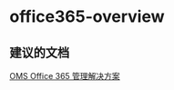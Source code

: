 
<properties
    pageTitle="office365-overview"
    description="与 Office 365 相关的问题：概述"
    service="microsoft.operationalinsights"
    resource="operationalinsightsaccounts"
    authors="adoylemsft"
    displayorder=""
    selfHelpType="generic"
    supportTopicIds="32536636"
    resourceTags=""
    productPesIds="15725"
    cloudEnvironments="public, Blackforest, Fairfax"
/>


# <a name="office365overview"></a>office365-overview


## <a name="recommended-documents"></a>**建议的文档**
[OMS Office 365 管理解决方案](https://blogs.technet.microsoft.com/msoms/2016/05/13/oms-office-365-management-solution-now-in-public-preview/)


<!--HONumber=Nov16_HO2-->



